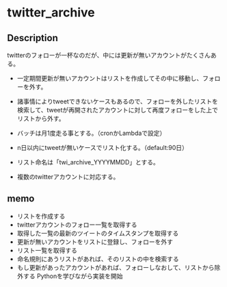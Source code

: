 # twitter_archive

## Description

twitterのフォローが一杯なのだが、中には更新が無いアカウントがたくさんある。
- 一定期間更新が無いアカウントはリストを作成してその中に移動し、フォローを外す。

- 諸事情によりtweetできないケースもあるので、フォローを外したリストを検索して、tweetが再開されたアカウントに対して再度フォローをした上でリストから外す。

- バッチは月1度走る事とする。（cronかLambdaで設定）

- n日以内にtweetが無いケースでリスト化する。（default:90日）

- リスト命名は「twi_archive_YYYYMMDD」とする。

- 複数のtwitterアカウントに対応する。

## memo
- リストを作成する
- twitterアカウントのフォロー一覧を取得する
- 取得した一覧の最新のツイートのタイムスタンプを取得する
- 更新が無いアカウントをリストに登録し、フォローを外す
- リスト一覧を取得する
- 命名規則にあうリストがあれば、そのリストの中を検索する
- もし更新があったアカウントがあれば、フォローしなおして、リストから除外する
Pythonを学びながら実装を開始
